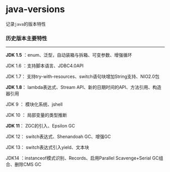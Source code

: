 # java-versions

记录`java`的版本特性


### 历史版本主要特性

---

**JDK 1.5** ：enum、泛型，自动装箱与拆箱、可变参数、增强循环

JDK 1.6 ：支持脚本语言、JDBC4.0API

JDK 1.7： 支持try-with-resources、switch语句块增加String支持、NIO2.0包

**JDK 1.8**： lambda表达式、Stream API、新的日期时间的API、方法引用、构造器引用

JDK 9 ： 模块化系统、jshell

JDK 10 ： 局部变量的类型推断

**JDK 11**： ZGC的引入、Epsilon GC

JDK 12： switch表达式、Shenandoah GC、增强GC

JDK 13： switch表达式引入yield、文本块

JDK14 ：instanceof模式识别、Records、启用Parallel Scavenge+Serial GC组合、删除CMS GC